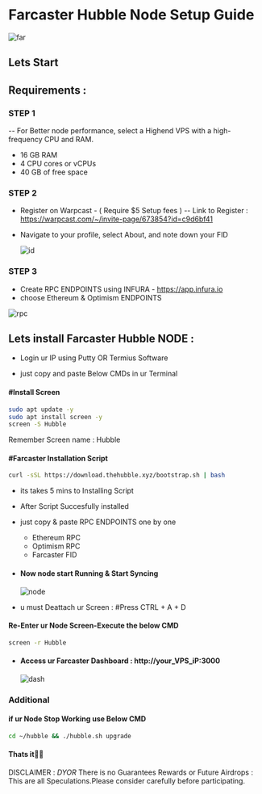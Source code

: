 
# Farcaster Hubble Node Setup Guide

![far](https://github.com/aMaheshr/Farcaster-Node-Guide/assets/113323750/2ee82734-237f-4020-b81f-b230bf90c1d3)



## Lets Start
## Requirements :

### STEP 1

-- For Better node performance, select a Highend VPS with a high-frequency CPU and RAM.

- 16 GB RAM
- 4 CPU cores or vCPUs
- 40 GB of free space

### STEP 2

- Register on Warpcast - ( Require $5 Setup fees )
 -- Link to Register : https://warpcast.com/~/invite-page/673854?id=c9d6bf41

- Navigate to your profile, select About, and note down your FID

  ![id](https://github.com/aMaheshr/Farcaster-Node-Guide/assets/113323750/6d5251bc-d9cc-464a-939d-b81a669bd74b)



### STEP 3
- Create RPC ENDPOINTS using INFURA - https://app.infura.io
-  choose Ethereum & Optimism ENDPOINTS

  ![rpc](https://github.com/aMaheshr/Farcaster-Node-Guide/assets/113323750/45c3da86-2d30-4ba4-8e6f-5a5112f6a78d)



## Lets install Farcaster Hubble NODE :

- Login ur IP using Putty OR Termius Software

- just copy and paste Below CMDs in ur Terminal


#### #Install Screen
~~~bash
sudo apt update -y
sudo apt install screen -y
screen -S Hubble
~~~
Remember Screen name : Hubble

#### #Farcaster Installation Script

~~~bash
curl -sSL https://download.thehubble.xyz/bootstrap.sh | bash
~~~

- its takes 5 mins to Installing Script

- After Script Succesfully installed

- just copy & paste RPC ENDPOINTS one by one
    - Ethereum RPC
    - Optimism RPC
    - Farcaster FID

- #### Now node start Running & Start Syncing

  ![node](https://github.com/aMaheshr/Farcaster-Node-Guide/assets/113323750/c9e0632d-0d73-4812-a3eb-07a4ecf8c3e1)


- u must Deattach ur Screen : #Press CTRL + A + D

#### Re-Enter ur Node Screen-Execute the below CMD

~~~bash
screen -r Hubble
~~~

- #### Access ur Farcaster Dashboard : http://your_VPS_iP:3000

  ![dash](https://github.com/aMaheshr/Farcaster-Node-Guide/assets/113323750/20f70ab4-792d-4e31-9f04-44a3da65cc77)



### Additional

#### if ur Node Stop Working use Below CMD

~~~bash
cd ~/hubble && ./hubble.sh upgrade
~~~

#### Thats it🧑‍💻

DISCLAIMER : *DYOR* There is no Guarantees Rewards or Future Airdrops :  This are all Speculations.Please consider carefully before participating.
